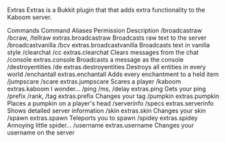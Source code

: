 Extras
Extras is a Bukkit plugin that that adds extra functionality to the Kaboom server.

Commands
Command	Aliases	Permission	Description
/broadcastraw	/bcraw, /tellraw	extras.broadcastraw	Broadcasts raw text to the server
/broadcastvanilla	/bcv	extras.broadcastvanilla	Broadcasts text in vanilla style
/clearchat	/cc	extras.clearchat	Clears messages from the chat
/console		extras.console	Broadcasts a message as the console
/destroyentities	/de	extras.destroyentities	Destroys all entities in every world
/enchantall		extras.enchantall	Adds every enchantment to a held item
/jumpscare	/scare	extras.jumpscare	Scares a player
/kaboom		extras.kaboom	I wonder...
/ping	/ms, /delay	extras.ping	Gets your ping
/prefix	/rank, /tag	extras.prefix	Changes your tag
/pumpkin		extras.pumpkin	Places a pumpkin on a player's head
/serverinfo	/specs	extras.serverinfo	Shows detailed server information
/skin		extras.skin	Changes your skin
/spawn		extras.spawn	Teleports you to spawn
/spidey		extras.spidey	Annoying little spider...
/username		extras.username	Changes your username on the server
